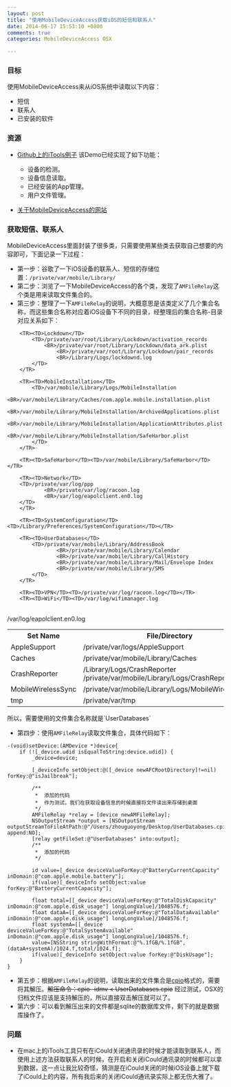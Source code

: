 ```yaml
---
layout: post
title: "使用MobileDeviceAccess获取iOS的短信和联系人"
date: 2014-06-17 15:53:10 +0800
comments: true
categories: MobileDeviceAccess OSX

---
```


### 目标  
使用MobileDeviceAccess来从iOS系统中读取以下内容：    
  
* 短信
* 联系人
* 已安装的软件

### 资源  
  
* [Github上的iTools例子](https://github.com/heiby/iTools) 该Demo已经实现了如下功能：      

    * 设备的检测。  
    * 设备信息读取。  
    * 已经安装的App管理。  
    * 用户文件管理。
* [关于MobileDeviceAccess的网站](www.libimobiledevice.org)   

### 获取短信、联系人  

MobileDeviceAccess里面封装了很多类，只需要使用某些类去获取自己想要的内容即可，下面记录一下过程：  
  
* 第一步：谷歌了一下iOS设备的联系人、短信的存储位置：`/private/var/mobile/Library/`
* 第二步：浏览了一下MobileDeviceAccess的各个类，发现了`AMFileRelay`这个类是用来读取文件集合的。
* 第三步：整理了一下`AMFileRelay`的说明，大概意思是该类定义了几个集合名称，而这些集合名称对应着iOS设备下不同的目录，经整理后的集合名称-目录对应关系如下：
<TABLE>
        <TR><TH>Set Name</TH><TH>File/Directory</TH></TR>
        <TR><TD>AppleSupport</TD><TD>/private/var/logs/AppleSupport</TD></TR>
        <TR><TD>Caches</TD><TD>/private/var/mobile/Library/Caches</TD></TR>
        <TR><TD>CrashReporter</TD><TD>/Library/Logs/CrashReporter<BR>/private/var/mobile/Library/Logs/CrashReporter</TD></TR>
        <TR><TD>MobileWirelessSync</TD><TD>/private/var/mobile/Library/Logs/MobileWirelessSync</TD></TR>
        
        <TR><TD>Lockdown</TD>
            <TD>/private/var/root/Library/Lockdown/activation_records
                <BR>/private/var/root/Library/Lockdown/data_ark.plist
                    <BR>/private/var/root/Library/Lockdown/pair_records
                    <BR>/Library/Logs/lockdownd.log
            </TD>
        </TR>
 
        <TR><TD>MobileInstallation</TD>
            <TD>/var/mobile/Library/Logs/MobileInstallation
                    <BR>/var/mobile/Library/Caches/com.apple.mobile.installation.plist
                   <BR>/var/mobile/Library/MobileInstallation/ArchivedApplications.plist
                   <BR>/var/mobile/Library/MobileInstallation/ApplicationAttributes.plist
                     <BR>/var/mobile/Library/MobileInstallation/SafeHarbor.plist
            </TD>
        </TR>
 
        <TR><TD>SafeHarbor</TD><TD>/var/mobile/Library/SafeHarbor</TD></TR>
        
        <TR><TD>Network</TD>
        <TD>/private/var/log/ppp
                <BR>/private/var/log/racoon.log
                <BR>/var/log/eapolclient.en0.log
        </TD>
        </TR>
 
        <TR><TD>SystemConfiguration</TD><TD>/Library/Preferences/SystemConfiguration</TD></TR>
        
        <TR><TD>UserDatabases</TD>
            <TD>/private/var/mobile/Library/AddressBook
                    <BR>/private/var/mobile/Library/Calendar
                    <BR>/private/var/mobile/Library/CallHistory
                    <BR>/private/var/mobile/Library/Mail/Envelope Index
                    <BR>/private/var/mobile/Library/SMS
            </TD>
        </TR>
        
        <TR><TD>VPN</TD><TD>/private/var/log/racoon.log</TD></TR>
        <TR><TD>WiFi</TD><TD>/var/log/wifimanager.log
 <BR>/var/log/eapolclient.en0.log</TD></TR>
        <TR><TD>tmp</TD><TD>/private/var/tmp</TD></TR>
</TABLE>
所以，需要使用的文件集合名称就是`UserDatabases`    

* 第四步：使用`AMFileRelay`读取文件集合，具体代码如下：   
 
```      
-(void)setDevice:(AMDevice *)device{
    if (![_device.udid isEqualToString:device.udid]) {
        _device=device;
        
        [_deviceInfo setObject:@([_device newAFCRootDirectory]!=nil) forKey:@"isJailbreak"];
        
        /**
         *  添加的代码
         *  作为测试，我们在获取设备信息的时候直接将文件读出来存储到桌面
         */
        AMFileRelay *relay = [device newAMFileRelay];
        NSOutputStream *output = [NSOutputStream outputStreamToFileAtPath:@"/Users/zhouguoyong/Desktop/UserDatabases.cpio" append:NO];
        [relay getFileSet:@"UserDatabases" into:output];
        /**
         *  添加的代码
         */

        id value=[_device deviceValueForKey:@"BatteryCurrentCapacity" inDomain:@"com.apple.mobile.battery"];
        if(value)[_deviceInfo setObject:value forKey:@"BatteryCurrentCapacity"];
        
        float total=[[_device deviceValueForKey:@"TotalDiskCapacity" inDomain:@"com.apple.disk_usage"] longLongValue]/1048576.f;
        float dataA=[[_device deviceValueForKey:@"TotalDataAvailable" inDomain:@"com.apple.disk_usage"] longLongValue]/1048576.f;
        float systemA=[[_device deviceValueForKey:@"TotalSystemAvailable" inDomain:@"com.apple.disk_usage"] longLongValue]/1048576.f;
        value=[NSString stringWithFormat:@"%.1fGB/%.1fGB",(dataA+systemA)/1024.f,total/1024.f];
        if(value)[_deviceInfo setObject:value forKey:@"DiskUsage"];
    }
}
```   
 
* 第五步：根据`AMFileRelay`的说明，读取出来的文件集合是[cpio](http://baike.baidu.com/view/2524122.htm)格式的，需要将其解压。~~解压命令：cpio -idmv < UserDatabases.cpio~~ 经过测试，OSX的归档文件应该是支持解压的，所以直接双击解压就可以了。
* 第六步：可以看到解压出来的文件都是sqlite的数据库文件，剩下的就是数据库操作了。    

### 问题  
* 在mac上的iTools工具只有在iCould关闭通讯录的时候才能读取到联系人，而使用上述方法获取联系人的时候，在开启和关闭iCould通讯录的时候都可以拿到数据，这一点让我比较奇怪，猜测是在iCould关闭的时候iOS设备上就下载了iCould上的内容，所有我后来的关闭iCould通讯录实际上都无伤大雅了。  
